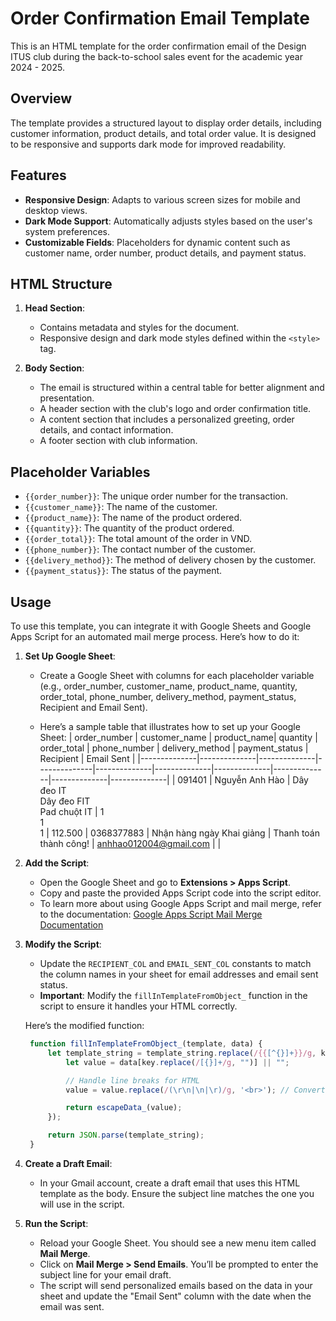 # Order Confirmation Email Template

This is an HTML template for the order confirmation email of the Design ITUS club during the back-to-school sales event for the academic year 2024 - 2025.

## Overview

The template provides a structured layout to display order details, including customer information, product details, and total order value. It is designed to be responsive and supports dark mode for improved readability.

## Features

- **Responsive Design**: Adapts to various screen sizes for mobile and desktop views.
- **Dark Mode Support**: Automatically adjusts styles based on the user's system preferences.
- **Customizable Fields**: Placeholders for dynamic content such as customer name, order number, product details, and payment status.

## HTML Structure

1. **Head Section**:
   - Contains metadata and styles for the document.
   - Responsive design and dark mode styles defined within the `<style>` tag.

2. **Body Section**:
   - The email is structured within a central table for better alignment and presentation.
   - A header section with the club's logo and order confirmation title.
   - A content section that includes a personalized greeting, order details, and contact information.
   - A footer section with club information.

## Placeholder Variables

- `{{order_number}}`: The unique order number for the transaction.
- `{{customer_name}}`: The name of the customer.
- `{{product_name}}`: The name of the product ordered.
- `{{quantity}}`: The quantity of the product ordered.
- `{{order_total}}`: The total amount of the order in VND.
- `{{phone_number}}`: The contact number of the customer.
- `{{delivery_method}}`: The method of delivery chosen by the customer.
- `{{payment_status}}`: The status of the payment.

## Usage

To use this template, you can integrate it with Google Sheets and Google Apps Script for an automated mail merge process. Here’s how to do it:

1. **Set Up Google Sheet**:
   - Create a Google Sheet with columns for each placeholder variable (e.g., order_number, customer_name, product_name, quantity, order_total, phone_number, delivery_method, payment_status, Recipient and Email Sent).

   - Here’s a sample table that illustrates how to set up your Google Sheet:
        | order_number | customer_name | product_name| quantity | order_total | phone_number | delivery_method | payment_status | Recipient | Email Sent |
        |--------------|--------------|--------------|--------------|--------------|--------------|--------------|--------------|--------------|--------------|
        | 091401 | Nguyễn Anh Hào | Dây đeo IT<br>Dây đeo FIT<br>Pad chuột IT | 1<br>1<br>1 | 112.500 | 0368377883 | Nhận hàng ngày Khai giảng | Thanh toán thành công! | anhhao012004@gmail.com | |

2. **Add the Script**:
   - Open the Google Sheet and go to **Extensions > Apps Script**.
   - Copy and paste the provided Apps Script code into the script editor.
   - To learn more about using Google Apps Script and mail merge, refer to the documentation: [Google Apps Script Mail Merge Documentation](https://developers.google.com/apps-script/samples/automations/mail-merge)

3. **Modify the Script**:
   - Update the `RECIPIENT_COL` and `EMAIL_SENT_COL` constants to match the column names in your sheet for email addresses and email sent status.
   - **Important**: Modify the `fillInTemplateFromObject_` function in the script to ensure it handles your HTML correctly.

   Here’s the modified function:

   ```javascript
    function fillInTemplateFromObject_(template, data) {
        let template_string = template_string.replace(/{{[^{}]+}}/g, key => {
            let value = data[key.replace(/[{}]+/g, "")] || "";

            // Handle line breaks for HTML
            value = value.replace(/(\r\n|\n|\r)/g, '<br>'); // Convert new lines to HTML line breaks

            return escapeData_(value);
        });

        return JSON.parse(template_string);
    }

4. **Create a Draft Email**:
   - In your Gmail account, create a draft email that uses this HTML template as the body. Ensure the subject line matches the one you will use in the script.

5. **Run the Script**:
   - Reload your Google Sheet. You should see a new menu item called **Mail Merge**.
   - Click on **Mail Merge > Send Emails**. You’ll be prompted to enter the subject line for your email draft.
   - The script will send personalized emails based on the data in your sheet and update the "Email Sent" column with the date when the email was sent.